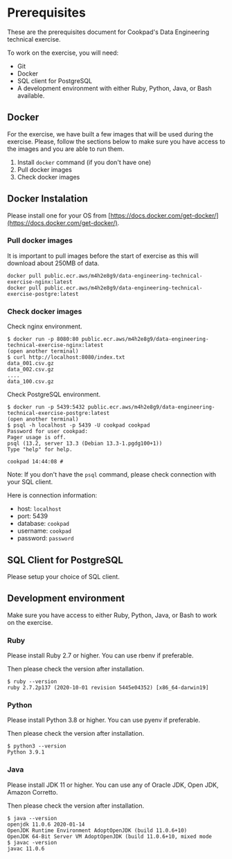 # Prerequisites

These are the prerequisites document for Cookpad's Data Engineering technical exercise.

To work on the exercise, you will need:
- Git 
- Docker 
- SQL client for PostgreSQL
- A development environment with either Ruby, Python, Java, or Bash available.

## Docker

For the exercise, we have built a few images that will be used during the exercise. Please, follow the sections below to make sure you have access to the images and you are able to run them.

1. Install `docker` command (if you don't have one)
2. Pull docker images
3. Check docker images

## Docker Instalation

Please install one for your OS from [https://docs.docker.com/get-docker/](https://docs.docker.com/get-docker/).

### Pull docker images

It is important to pull images before the start of exercise as this will download about 250MB of data.

```
docker pull public.ecr.aws/m4h2e8g9/data-engineering-technical-exercise-nginx:latest
docker pull public.ecr.aws/m4h2e8g9/data-engineering-technical-exercise-postgre:latest
```

### Check docker images

Check nginx environment.

```
$ docker run -p 8080:80 public.ecr.aws/m4h2e8g9/data-engineering-technical-exercise-nginx:latest
(open another terminal)
$ curl http://localhost:8080/index.txt
data_001.csv.gz
data_002.csv.gz
....
data_100.csv.gz
```

Check PostgreSQL environment.

```
$ docker run -p 5439:5432 public.ecr.aws/m4h2e8g9/data-engineering-technical-exercise-postgre:latest
(open another terminal)
$ psql -h localhost -p 5439 -U cookpad cookpad
Password for user cookpad:
Pager usage is off.
psql (13.2, server 13.3 (Debian 13.3-1.pgdg100+1))
Type "help" for help.

cookpad 14:44:08 #
```

Note: If you don't have the `psql` command, please check connection with your SQL client.

Here is connection information:

- host: `localhost`
- port: 5439
- database: `cookpad`
- username: `cookpad`
- password: `password`

## SQL Client for PostgreSQL

Please setup your choice of SQL client.

## Development environment

Make sure you have access to either Ruby, Python, Java, or Bash to work on the exercise.

### Ruby

Please install Ruby 2.7 or higher. You can use rbenv if preferable.

Then please check the version after installation.
```
$ ruby --version
ruby 2.7.2p137 (2020-10-01 revision 5445e04352) [x86_64-darwin19]
```

### Python

Please install Python 3.8 or higher. You can use pyenv if preferable.

Then please check the version after installation.
```
$ python3 --version
Python 3.9.1
```

### Java

Please install JDK 11 or higher. You can use any of Oracle JDK, Open JDK, Amazon Corretto.

Then please check the version after installation.

```
$ java --version
openjdk 11.0.6 2020-01-14
OpenJDK Runtime Environment AdoptOpenJDK (build 11.0.6+10)
OpenJDK 64-Bit Server VM AdoptOpenJDK (build 11.0.6+10, mixed mode
$ javac -version
javac 11.0.6
```
